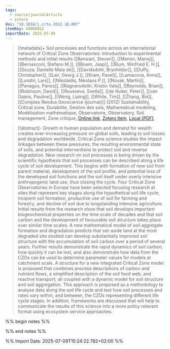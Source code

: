 ```yaml
---
tags:
  - source/journalArticle
  - zotero
doi: "10.1016/j.crte.2012.10.007"
itemKey: 4XN66DG2
importDate: 2025-07-09
---
```

>[!metadata]+
> Soil processes and functions across an international network of Critical Zone Observatories: Introduction to experimental methods and initial results
> [[Banwart, Steven]], [[Menon, Manoj]], [[Bernasconi, Stefano M.]], [[Bloem, Jaap]], [[Blum, Winfried E. H.]], [[Souza, Danielle Maia de]], [[Davidsdotir, Brynhildur]], [[Duffy, Christopher]], [[Lair, Georg J.]], [[Kram, Pavel]], [[Lamacova, Anna]], [[Lundin, Lars]], [[Nikolaidis, Nikolaos P.]], [[Novak, Martin]], [[Panagos, Panos]], [[Ragnarsdottir, Kristin Vala]], [[Reynolds, Brian]], [[Robinson, David]], [[Rousseva, Svetla]], [[de Ruiter, Peter]], [[van Gaans, Pauline]], [[Weng, Liping]], [[White, Tim]], [[Zhang, Bin]], 
> [[Comptes Rendus Geoscience (journal)]] (2012)
> Sustainability, Critical zone, Durabilité, Gestion des sols, Mathematical modeling, Modélisation mathématique, Observatoire, Observatory, Soil management, Zone critique, 
> [Online link](https://www.sciencedirect.com/science/article/pii/S1631071312001885), [Zotero Item](zotero://select/library/items/4XN66DG2), [Local (PDF)](file://C:/Users/aburg/Documents/references/zotero/storage/LGFLRUXB/Banwart2012_SoilProcesses.pdf), 

>[!abstract]-
>Growth in human population and demand for wealth creates ever-increasing pressure on global soils, leading to soil losses and degradation worldwide. Critical Zone science studies the impact linkages between these pressures, the resulting environmental state of soils, and potential interventions to protect soil and reverse degradation. New research on soil processes is being driven by the scientific hypothesis that soil processes can be described along a life cycle of soil development. This begins with formation of new soil from parent material, development of the soil profile, and potential loss of the developed soil functions and the soil itself under overly intensive anthropogenic land use, thus closing the cycle. Four Critical Zone Observatories in Europe have been selected focusing research at sites that represent key stages along the hypothetical soil life cycle; incipient soil formation, productive use of soil for farming and forestry, and decline of soil due to longstanding intensive agriculture. Initial results from the research show that soil develops important biogeochemical properties on the time scale of decades and that soil carbon and the development of favourable soil structure takes place over similar time scales. A new mathematical model of soil aggregate formation and degradation predicts that set-aside land at the most degraded site studied can develop substantially improved soil structure with the accumulation of soil carbon over a period of several years. Further results demonstrate the rapid dynamics of soil carbon; how quickly it can be lost, and also demonstrate how data from the CZOs can be used to determine parameter values for models at catchment scale. A structure for a new integrated Critical Zone model is proposed that combines process descriptions of carbon and nutrient flows, a simplified description of the soil food web, and reactive transport; all coupled with a dynamic model for soil structure and soil aggregation. This approach is proposed as a methodology to analyse data along the soil life cycle and test how soil processes and rates vary within, and between, the CZOs representing different life cycle stages. In addition, frameworks are discussed that will help to communicate the results of this science into a more policy relevant format using ecosystem service approaches.

%% begin notes %%

%% end notes %%

%% Import Date: 2025-07-09T15:24:22.782+02:00 %%
